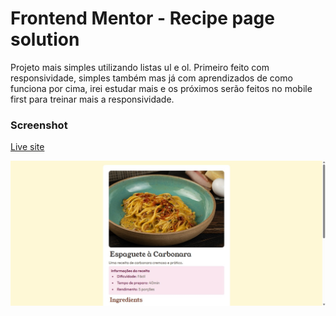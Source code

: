 # Frontend Mentor - Recipe page solution

Projeto mais simples utilizando listas ul e ol. Primeiro feito com responsividade, simples também mas já com aprendizados de como funciona por cima, irei estudar mais e os próximos serão feitos no mobile first para treinar mais a responsividade.

### Screenshot
[Live site](recipe-page-five-ivory.vercel.app)

![](/assets/images/screenshot.jpg)